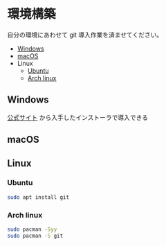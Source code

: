 # 環境構築

自分の環境にあわせて git 導入作業を済ませてください。

* [Windows](#Windows)
* [macOS](#macOS)
* Linux
  * [Ubuntu](#Ubuntu)
  * [Arch linux](#Arch-linux)

## Windows

[公式サイト](https://git-scm.com/) から入手したインストーラで導入できる

## macOS

## Linux

### Ubuntu

```bash
sudo apt install git
```

### Arch linux

```bash
sudo pacman -Syy
sudo pacman -S git
```
